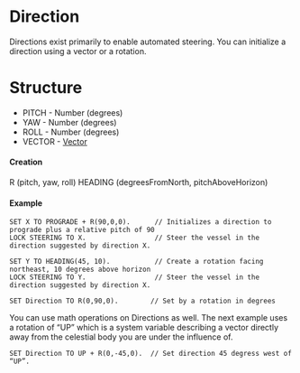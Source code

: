 # Direction

Directions exist primarily to enable automated steering. You can initialize a direction using a vector or a rotation.

Structure
=========

* PITCH - Number (degrees)
* YAW - Number (degrees)
* ROLL - Number (degrees)
* VECTOR - [Vector](../vector)

#### Creation

R (pitch, yaw, roll)
HEADING (degreesFromNorth, pitchAboveHorizon)

#### Example

    SET X TO PROGRADE + R(90,0,0).      // Initializes a direction to prograde plus a relative pitch of 90
    LOCK STEERING TO X.                 // Steer the vessel in the direction suggested by direction X.

    SET Y TO HEADING(45, 10).           // Create a rotation facing northeast, 10 degrees above horizon
    LOCK STEERING TO Y.                 // Steer the vessel in the direction suggested by direction X.

    SET Direction TO R(0,90,0).        // Set by a rotation in degrees

You can use math operations on Directions as well. The next example uses a rotation of “UP” which is a system variable describing a vector directly away from the celestial body you are under the influence of.

    SET Direction TO UP + R(0,-45,0).  // Set direction 45 degress west of “UP”.

